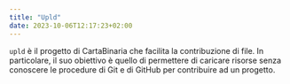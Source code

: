 ```yaml
---
title: "Upld"
date: 2023-10-06T12:17:23+02:00
---
```


`upld` è il progetto di CartaBinaria che facilita la contribuzione di file. In
particolare, il suo obiettivo è quello di permettere di caricare risorse senza
conoscere le procedure di Git e di GitHub per contribuire ad un progetto.
